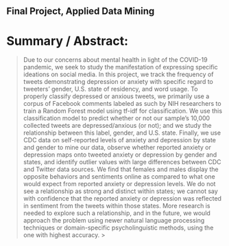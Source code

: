 ## Final Project, Applied Data Mining

# Summary / Abstract:

> Due to our concerns about mental health in light of the COVID-19 pandemic, we seek to study the manifestation of expressing specific ideations on social media. In this project, we track the frequency of tweets demonstrating depression or anxiety with specific regard to tweeters’ gender, U.S. state of residency, and word usage. To properly classify depressed or anxious tweets, we primarily use a corpus of Facebook comments labeled as such by NIH researchers to train a Random Forest model using tf-idf for classification. We use this classification model to predict whether or not our sample’s 10,000 collected tweets are depressed/anxious (or not); and we study the relationship between this label, gender, and U.S. state. Finally, we use CDC data on self-reported levels of anxiety and depression by state and gender to mine our data, observe whether reported anxiety or depression maps onto tweeted anxiety or depression by gender and states, and identify outlier values with large differences between CDC and Twitter data sources. We find that females and males display the opposite behaviors and sentiments online as compared to what one would expect from reported anxiety or depression levels. We do not see a relationship as strong and distinct within states; we cannot say with confidence that the reported anxiety or depression was reflected in sentiment from the tweets within those states. More research is needed to explore such a relationship, and in the future, we would approach the problem using newer natural language processing techniques or domain-specific psycholinguistic methods, using the one with highest accuracy. > 

